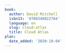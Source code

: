 ```yaml
---
book:
  author: David Mitchell
  isbn13: '9780340822784'
  language: en
  slug: cloud-atlas
  title: Cloud Atlas
plan:
  date_added: '2020-10-04'
---
```

